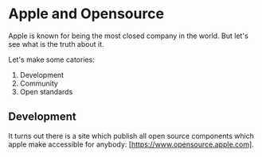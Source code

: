 Apple and Opensource
====================

Apple is known for being the most closed company in the world. But let's see what is the truth about it. 

Let's make some catories:

1. Development
2. Community 
3. Open standards

Development
-----------

It turns out there is a site which publish all open source components which apple make accessible for anybody: [https://www.opensource.apple.com].

